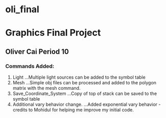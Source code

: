 # oli_final

# Graphics Final Project
## Oliver Cai Period 10

### Commands Added:

1. Light
...Multiple light sources can be added to the symbol table
2. Mesh
...Simple obj files can be processed and added to the polygon matrix with the mesh command.
3. Save_Coordinate_System
...Copy of top of stack can be saved to the symbol table
4. Additional vary behavior change.
...Added exponential vary behavior - credits to Mohidul for helping me improve my initial code.
